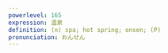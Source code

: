 ```yaml
---
powerlevel: 165
expression: 温泉
definition: (n) spa; hot spring; onsen; (P)
pronunciation: おんせん
---
```

